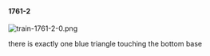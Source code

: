 #### 1761-2
![train-1761-2-0.png](https://github.com/lil-lab/nlvr/raw/master/nlvr/train/images/29/train-1761-2-0.png "train-1761-2-0.png")

there is exactly one blue triangle touching the bottom base